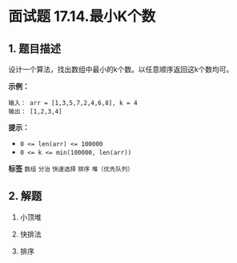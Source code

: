 # 面试题 17.14.最小K个数

## 1. 题目描述

设计一个算法，找出数组中最小的k个数。以任意顺序返回这k个数均可。

**示例：**

```
输入： arr = [1,3,5,7,2,4,6,8], k = 4
输出： [1,2,3,4]

```
 **提示：**
-  `0 <= len(arr) <= 100000`
-  `0 <= k <= min(100000, len(arr))`

**标签**
`数组` `分治` `快速选择` `排序` `堆（优先队列）`


## 2. 解题

1. 小顶堆

2. 快排法

3. 排序

